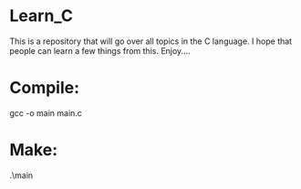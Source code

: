 # Learn_C
This is a repository that will go over all topics in the C language.  I hope that people can learn a few things from this.  Enjoy....

# Compile:<br>
gcc -o main main.c

# Make:<br>
.\main
